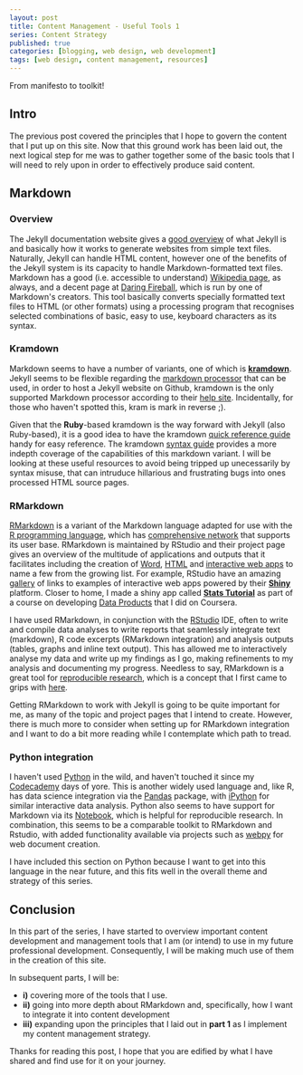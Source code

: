 ```yaml
---
layout: post
title: Content Management - Useful Tools 1
series: Content Strategy
published: true
categories: [blogging, web design, web development]
tags: [web design, content management, resources]
---
```


From manifesto to toolkit!

## Intro
The previous post covered the principles that I hope to govern the content that I put up on this site. Now that this ground work has been laid out, the next logical step for me was to gather together some of the basic tools that I will need to rely upon in order to effectively produce said content.

## Markdown 
### Overview
The Jekyll documentation website gives a [good overview](http://jekyllrb.com/docs/home/#so-what-is-jekyll-exactly) of what Jekyll is and basically how it works to generate websites from simple text files. Naturally, Jekyll can handle HTML content, however one of the benefits of the Jekyll system is its capacity to handle Markdown-formatted text files. Markdown has a good (i.e. accessible to understand) [Wikipedia page](https://en.wikipedia.org/wiki/Markdown), as always, and a decent page at [Daring Fireball](http://daringfireball.net/projects/markdown/), which is run by one of Markdown's creators. This tool basically converts specially formatted text files to HTML (or other formats) using a processing program that recognises selected combinations of basic, easy to use, keyboard characters as its syntax.

### Kramdown
Markdown seems to have a number of variants, one of which is [**kramdown**](http://kramdown.gettalong.org/parser/kramdown.html). Jekyll seems to be flexible regarding the [markdown processor](https://jekyllrb.com/docs/configuration/#markdown-options) that can be used, in order to host a Jekyll website on Github, kramdown is the only supported Markdown processor according to their [help site](https://help.github.com/articles/updating-your-markdown-processor-to-kramdown/). Incidentally, for those who haven't spotted this, kram is mark in reverse ;).

Given that the **Ruby**-based kramdown is the way forward with Jekyll (also Ruby-based), it is a good idea to have the kramdown [quick reference guide](http://kramdown.gettalong.org/quickref.html) handy for easy reference. The kramdown [syntax guide](http://kramdown.gettalong.org/syntax.html) provides a more indepth coverage of the capabilities of this markdown variant. I will be looking at these useful resources to avoid being tripped up unecessarily by syntax misuse, that can intruduce hillarious and frustrating bugs into ones processed HTML source pages.

### RMarkdown

[RMarkdown](http://rmarkdown.rstudio.com/) is a variant of the Markdown language adapted for use with the [R programming language](http://r-project.org/), which has [comprehensive network](https://cran.r-project.org/) that supports its user base. RMarkdown is maintained by RStudio and their project page gives an overview of the multitude of applications and outputs that it facilitates including the creation of [Word](http://rmarkdown.rstudio.com/word_document_format.html), [HTML](http://rmarkdown.rstudio.com/html_document_format.html) and [interactive web apps](http://rmarkdown.rstudio.com/authoring_shiny.html) to name a few from the growing list. For example, RStudio have an amazing [gallery](http://shiny.rstudio.com/gallery/) of links to examples of interactive web apps powered by their [**Shiny**](http://shiny.rstudio.com/) platform. Closer to home, I made a shiny app called [**Stats Tutorial**](https://drbulu.shinyapps.io/stats_tutorial/) as part of a course on developing [Data Products](https://www.coursera.org/learn/data-products) that I did on Coursera.

I have used RMarkdown, in conjunction with the [RStudio](https://www.rstudio.com/) IDE, often to write and compile data analyses to write reports that seamlessly integrate text (markdown), R code excerpts (RMarkdown integration) and analysis outputs (tables, graphs and inline text output). This has allowed me to interactively analyse my data and write up my findings as I go, making refinements to my analysis and documenting my progress. Needless to say, RMarkdown is a great tool for [reproducible research](https://en.wikipedia.org/wiki/Reproducibility#Reproducible_research), which is a concept that I first came to grips with [here](https://www.coursera.org/learn/reproducible-research).

Getting RMarkdown to work with Jekyll is going to be quite important for me, as many of the topic and project pages that I intend to create. However, there is much more to consider when setting up for RMarkdown integration and I want to do a bit more reading while I contemplate which path to tread.

### Python integration

I haven't used [Python](https://www.python.org/) in the wild, and haven't touched it since my [Codecademy](https://www.codecademy.com/) days of yore. This is another widely used language and, like R, has data science integration via the [Pandas](http://pandas.pydata.org/) package, with [iPython](http://ipython.org/) for similar interactive data analysis. Python also seems to have support for Markdown via its [Notebook](https://en.wikipedia.org/wiki/IPython#Notebook), which is helpful for reproducible research. In combination, this seems to be a comparable toolkit to RMarkdown and Rstudio, with added functionality available via projects such as [webpy](http://webpy.org/) for web document creation.

I have included this section on Python because I want to get into this language in the near future, and this fits well in the overall theme and strategy of this series.

## Conclusion
In this part of the series, I have started to overview important content development and management tools that I am (or intend) to use in my future professional development. Consequently, I will be making much use of them in the creation of this site.

In subsequent parts, I will be:

* **i)**   covering more of the tools that I use.
* **ii)**  going into more depth about RMarkdown and, specifically, how I want to integrate it into content development
* **iii)** expanding upon the principles that I laid out in **part 1** as I implement my content management strategy.

Thanks for reading this post, I hope that you are edified by what I have shared and find use for it on your journey.

